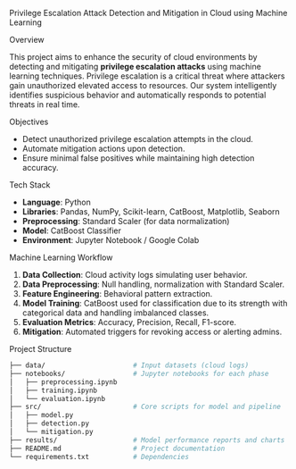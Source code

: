 Privilege Escalation Attack Detection and Mitigation in Cloud using Machine Learning

 Overview

This project aims to enhance the security of cloud environments by detecting and mitigating **privilege escalation attacks** using machine learning techniques. Privilege escalation is a critical threat where attackers gain unauthorized elevated access to resources. Our system intelligently identifies suspicious behavior and automatically responds to potential threats in real time.

 Objectives

- Detect unauthorized privilege escalation attempts in the cloud.
- Automate mitigation actions upon detection.
- Ensure minimal false positives while maintaining high detection accuracy.

 Tech Stack

- **Language**: Python
- **Libraries**: Pandas, NumPy, Scikit-learn, CatBoost, Matplotlib, Seaborn
- **Preprocessing**: Standard Scaler (for data normalization)
- **Model**: CatBoost Classifier
- **Environment**: Jupyter Notebook / Google Colab

 Machine Learning Workflow

1. **Data Collection**: Cloud activity logs simulating user behavior.
2. **Data Preprocessing**: Null handling, normalization with Standard Scaler.
3. **Feature Engineering**: Behavioral pattern extraction.
4. **Model Training**: CatBoost used for classification due to its strength with categorical data and handling imbalanced classes.
5. **Evaluation Metrics**: Accuracy, Precision, Recall, F1-score.
6. **Mitigation**: Automated triggers for revoking access or alerting admins.

 Project Structure

```bash
├── data/                      # Input datasets (cloud logs)
├── notebooks/                 # Jupyter notebooks for each phase
│   ├── preprocessing.ipynb
│   ├── training.ipynb
│   └── evaluation.ipynb
├── src/                       # Core scripts for model and pipeline
│   ├── model.py
│   ├── detection.py
│   └── mitigation.py
├── results/                   # Model performance reports and charts
├── README.md                  # Project documentation
└── requirements.txt           # Dependencies

